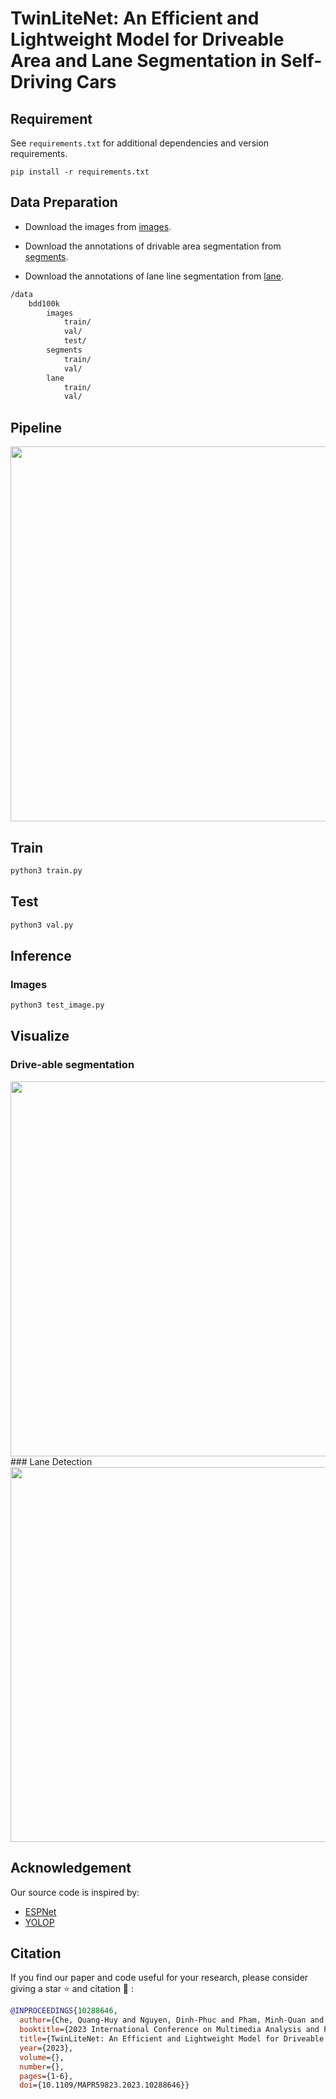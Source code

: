 # TwinLiteNet: An Efficient and Lightweight Model for Driveable Area and Lane Segmentation in Self-Driving Cars




## Requirement
See `requirements.txt` for additional dependencies and version requirements.

```setup
pip install -r requirements.txt
```


## Data Preparation

- Download the images from [images](https://bdd-data.berkeley.edu/).

- Download the annotations of drivable area segmentation from [segments](https://drive.google.com/file/d/1xy_DhUZRHR8yrZG3OwTQAHhYTnXn7URv/view?usp=sharing). 
- Download the annotations of lane line segmentation from [lane](https://drive.google.com/file/d/1lDNTPIQj_YLNZVkksKM25CvCHuquJ8AP/view?usp=sharing). 

```bash
/data
    bdd100k
        images
            train/
            val/
            test/
        segments
            train/
            val/
        lane
            train/
            val/
```
## Pipeline

<div align=center>
<img src='image\arch.png' width='600'>
</div>

## Train
```python
python3 train.py
```

## Test
```python
python3 val.py
```

## Inference

### Images
```python
python3 test_image.py
```

## Visualize
### Drive-able segmentation

<div align=center>
<img src='image\DA_vs.jpg' width='600'>
</div>
### Lane Detection

<div align=center>
<img src='image\LL_vs.jpg' width='600'>
</div>



## Acknowledgement
Our source code is inspired by:
- [ESPNet](https://github.com/sacmehta/ESPNet)
- [YOLOP](https://github.com/hustvl/YOLOP)



## Citation

If you find our paper and code useful for your research, please consider giving a star :star:   and citation :pencil: :

```BibTeX
@INPROCEEDINGS{10288646,
  author={Che, Quang-Huy and Nguyen, Dinh-Phuc and Pham, Minh-Quan and Lam, Duc-Khai},
  booktitle={2023 International Conference on Multimedia Analysis and Pattern Recognition (MAPR)}, 
  title={TwinLiteNet: An Efficient and Lightweight Model for Driveable Area and Lane Segmentation in Self-Driving Cars}, 
  year={2023},
  volume={},
  number={},
  pages={1-6},
  doi={10.1109/MAPR59823.2023.10288646}}
```



